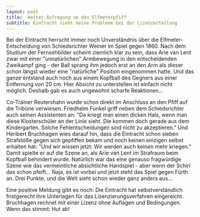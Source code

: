 ```yaml
---
layout: post
title:  Weiter Aufregung um den Elfmeterpfiff
subtitle: Eintracht sieht keine Probleme bei der Lizenzerteilung
---
```


Bei der Eintracht herrscht immer noch Unverständnis über die Elfmeter-Entscheidung von Schiedsrichter Weiner im Spiel gegen 1860. Nach dem Studium der Fernsehbilder scheint ziemlich klar zu sein, dass Arie van Lent zwar mit einer "unnatürlichen" Armbewegung in den entscheidenden Zweikampf ging - der Ball sprang ihm jedoch erst an den Arm als dieser schon längst wieder eine "natürliche" Position eingenommen hatte. Und das ganze entstand auch noch aus einem Kopfball des Gegners aus einer Entfernung von 20 cm. Hier Absicht zu unterstellen ist einfach nicht möglich. Deshalb gab es auch ungewohnt scharfe Reaktionen...

Co-Trainer Reutershahn wurde schon direkt im Anschluss an den Pfiff auf die Tribüne verwiesen. Friedhelm Funkel griff neben dem Schiedsrichter auch seinen Assistenten an: "Da kriegt man einen dicken Hals, wenn man diese Klosterschüler an der Linie sieht. Die kommen doch gerade aus dem Kindergarten. Solche Fehlentscheidungen sind nicht zu akzeptieren." Und Heribert Bruchhagen wies darauf hin, dass die Eintracht schon sieben Strafstöße gegen sich gepfiffen bekam und noch keinen einzigen selbst erhalten hat: "Und wir wissen jetzt: Wir werden auch keinen mehr kriegen." Damit spielte er auf die Szene an, als Arie van Lent im Strafraum beim Kopfball behindert wurde. Natürlich war das eine genauso fragwürdige Szene wie das vermeintliche absichtliche Handspiel - aber wenn der Schiri das schon pfeift... Naja, es ist vorbei und jetzt steht das Spiel gegen Fürth an. Drei Punkte, und die Welt sieht schon wieder ganz anders aus...

Eine positive Meldung gibt es noch: Die Eintracht hat selbstverständlich fristgerecht ihre Unterlagen für das Lizenzierungsverfahren eingereicht. Bruchhagen rechnet mit einer Lizenz ohne Auflagen und Bedingungen. Wenn das stimmt: Hut ab!
